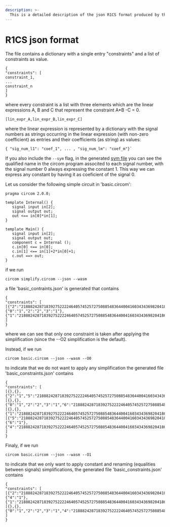 ```yaml
---
description: >-
  This is a detailed description of the json R1CS format produced by the circom compiler when the flag --json is activated.
---
```

# R1CS json format

The file contains a dictionary with a single entry "constraints" and a list of constraints as value.
```
{
"constraints": [
constraint_1,
...
constraint_n
]
}
```
where every constraint is a list with three elements which are the linear expressions A, B and C that represent the constraint A*B -C = 0.
```
[lin_expr_A,lin_expr_B,lin_expr_C]
```
where the linear expression is represented by a dictionary with the signal numbers as strings occurring in the linear expression (with non-zero coefficient) as entries and their coefficients (as string) as values:
```
{ "sig_num_l1": "coef_1", ... , "sig_num_lm": "coef_m"}`
```
If you also include the ```--sym``` flag, in the generated [sym file](sym.md) you can see the qualified name in the circom program associted to each signal number, with the signal number 0 always expressing the constant 1. This way we can express any constant by having it as coeficient of the signal 0.

Let us consider the following simple circuit in 'basic.circom':

```text
pragma circom 2.0.0;

template Internal() {
   signal input in[2];
   signal output out;
   out <== in[0]*in[1];
}

template Main() {
   signal input in[2];
   signal output out;
   component c = Internal ();
   c.in[0] <== in[0];
   c.in[1] <== in[1]+2*in[0]+1;
   c.out ==> out;
}
```
if we run

```text
circom simplify.circom --json --wasm 
```
a file 'basic_contraints.json' is generated that contains

```text
{
"constraints": [
[{"2":"21888242871839275222246405745257275088548364400416034343698204186575808495616"},{"0":"1","2":"2","3":"1"},{"1":"21888242871839275222246405745257275088548364400416034343698204186575808495616"}]
]
}
```

where we can see that only one constraint is taken after applying the simplification (since the --O2 simplification is the default).

Instead, if we run

```text
circom basic.circom --json --wasm --O0
```

to indicate that we do not want to apply any simplification the generated file 'basic_constraints.json' contains

```text
{
"constraints": [
[{},{},{"2":"1","5":"21888242871839275222246405745257275088548364400416034343698204186575808495616"}],
[{},{},{"0":"1","2":"2","3":"1","6":"21888242871839275222246405745257275088548364400416034343698204186575808495616"}],
[{},{},{"1":"21888242871839275222246405745257275088548364400416034343698204186575808495616","4":"1"}],
[{"5":"21888242871839275222246405745257275088548364400416034343698204186575808495616"},{"6":"1"},{"4":"21888242871839275222246405745257275088548364400416034343698204186575808495616"}]
]
}
```
Finaly, if we run 

```text
circom basic.circom --json --wasm --O1
```

to indicate that we only want to apply constant and renaming (equalities between signals) simplifications, the generated file 'basic_constraints.json' contains

```text
{
"constraints": [
[{"2":"21888242871839275222246405745257275088548364400416034343698204186575808495616"},{"4":"1"},{"1":"21888242871839275222246405745257275088548364400416034343698204186575808495616"}],
[{},{},{"0":"1","2":"2","3":"1","4":"21888242871839275222246405745257275088548364400416034343698204186575808495616"}]
]
}
```
